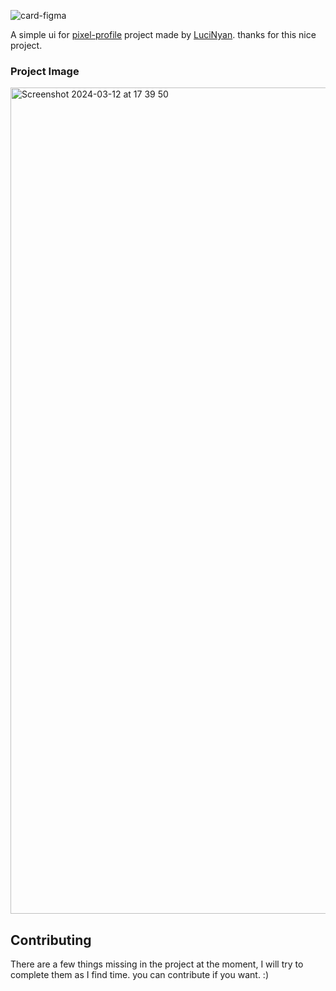 
![card-figma](https://github.com/imhalid/pixel-profile-generator/assets/40598819/fbf84414-ba04-4f07-8b5e-8d443d29d4fa)

A simple ui for [pixel-profile](https://github.com/LuciNyan/pixel-profile) project made by [LuciNyan](https://github.com/LuciNyan). thanks for this nice project.


### Project Image

<img width="1322" alt="Screenshot 2024-03-12 at 17 39 50" src="https://github.com/imhalid/pixel-profile-generator/assets/40598819/16172ed8-c301-416d-9f1e-55a72187b047">

## Contributing

There are a few things missing in the project at the moment, I will try to complete them as I find time. you can contribute if you want. :) 
